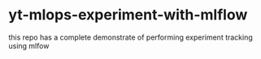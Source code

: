 # yt-mlops-experiment-with-mlflow
this repo has a complete demonstrate of performing experiment tracking using mlfow
